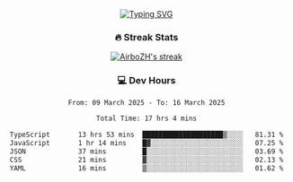 
<div align="center">
  <a href="https://git.io/typing-svg"><img src="https://readme-typing-svg.demolab.com?font=Fira+Code&size=30&pause=1000&color=33F7F5&center=true&vCenter=true&width=435&lines=Hi+there+%F0%9F%91%8B+I+am+AirboZH+;Welcome+to+my+Github" alt="Typing SVG" /></a>

<h3>🔥 Streak Stats</h3>

<!-- GitHub Readme Streak Stats - https://github.com/DenverCoder1/github-readme-streak-stats -->
<p>
  <a href="https://github.com/DenverCoder1/github-readme-streak-stats">
    <img title="🔥 Get streak stats for your profile at git.io/streak-stats" alt="AirboZH's streak" src="https://streak-stats.demolab.com/?user=AirboZH&theme=monokai-metallian&hide_border=true"/>
  </a>
</p>

<h3>💻 Dev Hours</h3>
<!--START_SECTION:waka-->

```txt
From: 09 March 2025 - To: 16 March 2025

Total Time: 17 hrs 4 mins

TypeScript       13 hrs 53 mins  ████████████████████▒░░░░   81.31 %
JavaScript       1 hr 14 mins    █▓░░░░░░░░░░░░░░░░░░░░░░░   07.25 %
JSON             37 mins         █░░░░░░░░░░░░░░░░░░░░░░░░   03.69 %
CSS              21 mins         ▓░░░░░░░░░░░░░░░░░░░░░░░░   02.13 %
YAML             16 mins         ▒░░░░░░░░░░░░░░░░░░░░░░░░   01.62 %
```

<!--END_SECTION:waka-->
</div>  
